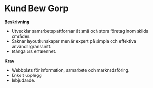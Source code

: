Kund Bew Gorp
==============================================

**Beskrivning**

* Utvecklar samarbetsplattformar åt små och stora företag inom skilda områden.  
* Saknar layoutkunskaper men är expert på simpla och effektiva användargränssnitt.  
* Många års erfarenhet.  

**Krav**

* Webbplats för information, samarbete och marknadsföring.  
* Enkelt upplägg.  
* Inbjudande.  
